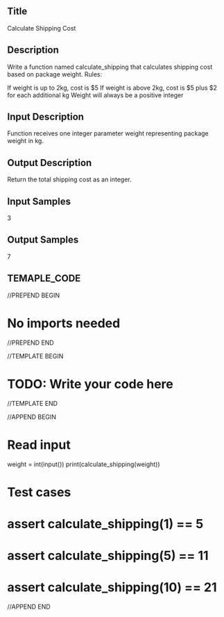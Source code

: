 ## Title
Calculate Shipping Cost

## Description
Write a function named calculate_shipping that calculates shipping cost based on package weight.
Rules:

If weight is up to 2kg, cost is $5
If weight is above 2kg, cost is $5 plus $2 for each additional kg
Weight will always be a positive integer

## Input Description
Function receives one integer parameter weight representing package weight in kg.

## Output Description
Return the total shipping cost as an integer.

## Input Samples
3

## Output Samples
7



## TEMAPLE_CODE

//PREPEND BEGIN
# No imports needed
//PREPEND END

//TEMPLATE BEGIN

# TODO: Write your code here

//TEMPLATE END

//APPEND BEGIN
# Read input
weight = int(input())
print(calculate_shipping(weight))

# Test cases
# assert calculate_shipping(1) == 5
# assert calculate_shipping(5) == 11
# assert calculate_shipping(10) == 21
//APPEND END
